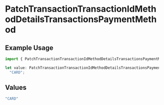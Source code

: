 # PatchTransactionTransactionIdMethodDetailsTransactionsPaymentMethod

## Example Usage

```typescript
import { PatchTransactionTransactionIdMethodDetailsTransactionsPaymentMethod } from "jani-payments/models/operations";

let value: PatchTransactionTransactionIdMethodDetailsTransactionsPaymentMethod =
  "CARD";
```

## Values

```typescript
"CARD"
```